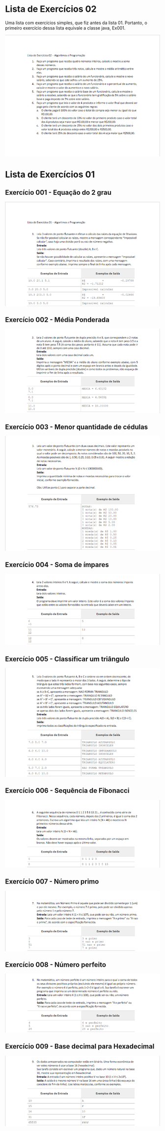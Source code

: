 <h1>Lista de Exercícios 02</h1>

<p>Uma lista com exercícios simples, que fiz antes da lista 01. Portanto, o primeiro exercício dessa lista equivale a classe java, Ex001.</p>

<img src= "imagens/lista_exs_02.png">

<br>

<h1>Lista de Exercícios 01</h1>
<h2>Exercício 001 - Equação do 2 grau</h2>
<img src="imagens/lista_exs_01_ex01.png">

<h2>Exercício 002 - Média Ponderada</h2>
<img src="imagens/lista_exs_01_ex02.png">

<h2>Exercício 003 - Menor quantidade de cédulas</h2>
<img src="imagens/lista_exs_01_ex03.png">

<h2>Exercício 004 - Soma de ímpares</h2>
<img src="imagens/lista_exs_01_ex04.png">

<h2>Exercício 005 - Classificar um triângulo</h2>
<img src="imagens/lista_exs_01_ex05.png">

<h2>Exercício 006 - Sequência de Fibonacci</h2>
<img src="imagens/lista_exs_01_ex06.png">

<h2>Exercício 007 - Número primo</h2>
<img src="imagens/lista_exs_01_ex07.png">

<h2>Exercício 008 - Número perfeito</h2>
<img src="imagens/lista_exs_01_ex08.png">

<h2>Exercício 009 - Base decimal para Hexadecimal</h2>
<img src="imagens/lista_exs_01_ex09.png">
